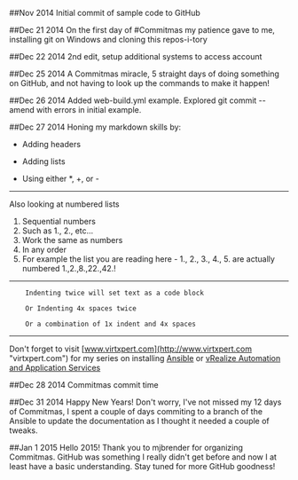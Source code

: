##Nov 2014
Initial commit of sample code to GitHub

##Dec 21 2014
On the first day of #Commitmas my patience gave to me, installing git on Windows and cloning this repos-i-tory

##Dec 22 2014
2nd edit, setup additional systems to access account

##Dec 25 2014
A Commitmas miracle, 5 straight days of doing something on GitHub, and not having to look up the commands to make it happen!

##Dec 26 2014
Added web-build.yml example. Explored git commit --amend with errors in initial example.

##Dec 27 2014
Honing my markdown skills by:

* Adding headers
+ Adding lists
- Using either *, +, or -

---
Also looking at numbered lists

1. Sequential numbers
2. Such as 1., 2., etc...
8. Work the same as numbers
22. In any order
42. For example the list you are reading here - 1., 2., 3., 4., 5. are actually numbered 1.,2.,8.,22.,42.!

***

		Indenting twice will set text as a code block

        Or Indenting 4x spaces twice

	    Or a combination of 1x indent and 4x spaces

---

Don't forget to visit [www.virtxpert.com](http://www.virtxpert.com "virtxpert.com") for my series on installing [Ansible](http://www.virtxpert.com/tag/ansible/ "Ansible series on virtxpert.com") or [vRealize Automation and Application Services](http://www.virtxpert.com/tag/vra/ "vRA and AppS series on virtxpert.com")

##Dec 28 2014
Commitmas commit time

##Dec 31 2014
Happy New Years! Don't worry, I've not missed my 12 days of Commitmas, I spent a couple of days commiting to a branch of the Ansible to update the documentation as I thought it needed a couple of tweaks.

##Jan 1 2015
Hello 2015! Thank you to mjbrender for organizing Commitmas. GitHub was something I really didn't get before and now I at least have a basic understanding. Stay tuned for more GitHub goodness!